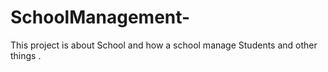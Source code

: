# SchoolManagement-
This project is about School and how a school manage Students and other things . 
